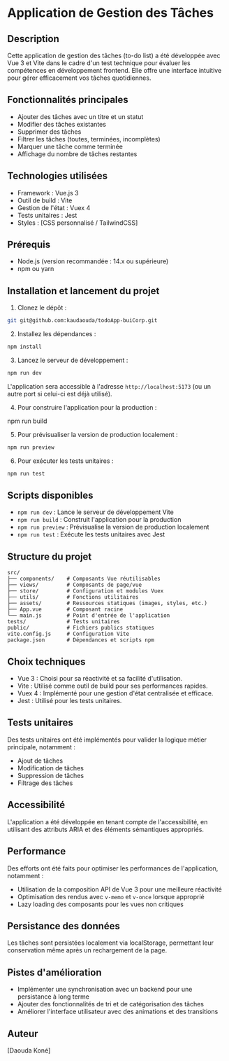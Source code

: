 # Application de Gestion des Tâches

## Description

Cette application de gestion des tâches (to-do list) a été développée avec Vue 3 et Vite dans le cadre d'un test technique pour évaluer les compétences en développement frontend. Elle offre une interface intuitive pour gérer efficacement vos tâches quotidiennes.

## Fonctionnalités principales

- Ajouter des tâches avec un titre et un statut
- Modifier des tâches existantes
- Supprimer des tâches
- Filtrer les tâches (toutes, terminées, incomplètes)
- Marquer une tâche comme terminée
- Affichage du nombre de tâches restantes

## Technologies utilisées

- Framework : Vue.js 3
- Outil de build : Vite
- Gestion de l'état : Vuex 4
- Tests unitaires : Jest
- Styles : [CSS personnalisé / TailwindCSS]

## Prérequis

- Node.js (version recommandée : 14.x ou supérieure)
- npm ou yarn

## Installation et lancement du projet

1. Clonez le dépôt :

```bash
git git@github.com:kaudaouda/todoApp-buiCorp.git
```

2. Installez les dépendances :

```bash
npm install
```

3. Lancez le serveur de développement :

```bash
npm run dev
```

L'application sera accessible à l'adresse `http://localhost:5173` (ou un autre port si celui-ci est déjà utilisé).

4. Pour construire l'application pour la production :

npm run build

5. Pour prévisualiser la version de production localement :

```bash
npm run preview
```

6. Pour exécuter les tests unitaires :

```bash
npm run test
```

## Scripts disponibles

- `npm run dev` : Lance le serveur de développement Vite
- `npm run build` : Construit l'application pour la production
- `npm run preview` : Prévisualise la version de production localement
- `npm run test` : Exécute les tests unitaires avec Jest

## Structure du projet

```
src/
├── components/    # Composants Vue réutilisables
├── views/         # Composants de page/vue
├── store/         # Configuration et modules Vuex
├── utils/         # Fonctions utilitaires
├── assets/        # Ressources statiques (images, styles, etc.)
├── App.vue        # Composant racine
└── main.js        # Point d'entrée de l'application
tests/             # Tests unitaires
public/            # Fichiers publics statiques
vite.config.js     # Configuration Vite
package.json       # Dépendances et scripts npm
```

## Choix techniques

- Vue 3 : Choisi pour sa réactivité et sa facilité d'utilisation.
- Vite : Utilisé comme outil de build pour ses performances rapides.
- Vuex 4 : Implémenté pour une gestion d'état centralisée et efficace.
- Jest : Utilisé pour les tests unitaires.

## Tests unitaires

Des tests unitaires ont été implémentés pour valider la logique métier principale, notamment :

- Ajout de tâches
- Modification de tâches
- Suppression de tâches
- Filtrage des tâches

## Accessibilité

L'application a été développée en tenant compte de l'accessibilité, en utilisant des attributs ARIA et des éléments sémantiques appropriés.

## Performance

Des efforts ont été faits pour optimiser les performances de l'application, notamment :

- Utilisation de la composition API de Vue 3 pour une meilleure réactivité
- Optimisation des rendus avec `v-memo` et `v-once` lorsque approprié
- Lazy loading des composants pour les vues non critiques

## Persistance des données

Les tâches sont persistées localement via localStorage, permettant leur conservation même après un rechargement de la page.

## Pistes d'amélioration

- Implémenter une synchronisation avec un backend pour une persistance à long terme
- Ajouter des fonctionnalités de tri et de catégorisation des tâches
- Améliorer l'interface utilisateur avec des animations et des transitions

## Auteur

[Daouda Koné]
